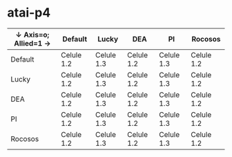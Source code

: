 # atai-p4

↓ Axis=o; Allied=1 → | Default | Lucky | DEA | PI | Rocosos 
 --- | --- | --- | --- | --- | --- 
Default | Celule 1.2 | Celule 1.3 | Celule 1.2 | Celule 1.3 | Celule 1.2 
Lucky | Celule 1.2 | Celule 1.3 | Celule 1.2 | Celule 1.3 | Celule 1.2 
DEA | Celule 1.2 | Celule 1.3 | Celule 1.2 | Celule 1.3 | Celule 1.2 
PI | Celule 1.2 | Celule 1.3 | Celule 1.2 | Celule 1.3 | Celule 1.2 
Rocosos | Celule 1.2 | Celule 1.3 | Celule 1.2 | Celule 1.3 | Celule 1.2 
